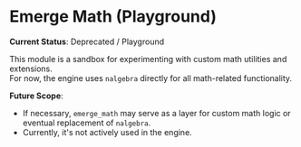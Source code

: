 # Emerge Math (Playground)

**Current Status**: Deprecated / Playground

This module is a sandbox for experimenting with custom math utilities and extensions.  
For now, the engine uses `nalgebra` directly for all math-related functionality.

**Future Scope**:
- If necessary, `emerge_math` may serve as a layer for custom math logic or eventual replacement of `nalgebra`.
- Currently, it's not actively used in the engine.

